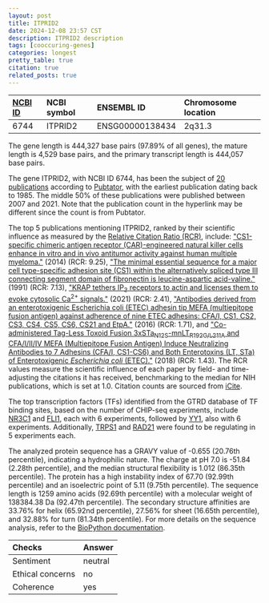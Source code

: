 ```yaml
---
layout: post
title: ITPRID2
date: 2024-12-08 23:57 CST
description: ITPRID2 description
tags: [cooccuring-genes]
categories: longest
pretty_table: true
citation: true
related_posts: true
---
```




| [NCBI ID](https://www.ncbi.nlm.nih.gov/gene/6744) | NCBI symbol | ENSEMBL ID | Chromosome location |
| :-------- | :------- | :-------- | :------- |
| 6744  | ITPRID2 | ENSG00000138434 | 2q31.3  |



The gene length is 444,327 base pairs (97.89% of all genes), the mature length is 4,529 base pairs, and the primary transcript length is 444,057 base pairs.


The gene ITPRID2, with NCBI ID 6744, has been the subject of [20 publications](https://pubmed.ncbi.nlm.nih.gov/?term=%22ITPRID2%22) according to [Pubtator](https://academic.oup.com/nar/article/47/W1/W587/5494727), with the earliest publication dating back to 1985. The middle 50% of these publications were published between 2007 and 2021. Note that the publication count in the hyperlink may be different since the count is from Pubtator.


The top 5 publications mentioning ITPRID2, ranked by their scientific influence as measured by the [Relative Citation Ratio (RCR)](https://journals.plos.org/plosbiology/article?id=10.1371/journal.pbio.1002541), include: ["CS1-specific chimeric antigen receptor (CAR)-engineered natural killer cells enhance in vitro and in vivo antitumor activity against human multiple myeloma."](https://pubmed.ncbi.nlm.nih.gov/24067492) (2014) (RCR: 9.25), ["The minimal essential sequence for a major cell type-specific adhesion site (CS1) within the alternatively spliced type III connecting segment domain of fibronectin is leucine-aspartic acid-valine."](https://pubmed.ncbi.nlm.nih.gov/1869542) (1991) (RCR: 7.13), ["KRAP tethers IP<sub>3</sub> receptors to actin and licenses them to evoke cytosolic Ca<sup>2+</sup> signals."](https://pubmed.ncbi.nlm.nih.gov/34301929) (2021) (RCR: 2.41), ["Antibodies derived from an enterotoxigenic Escherichia coli (ETEC) adhesin tip MEFA (multiepitope fusion antigen) against adherence of nine ETEC adhesins: CFA/I, CS1, CS2, CS3, CS4, CS5, CS6, CS21 and EtpA."](https://pubmed.ncbi.nlm.nih.gov/27228947) (2016) (RCR: 1.71), and ["Co-administered Tag-Less Toxoid Fusion 3xSTa<sub>N12S</sub>-mnLT<sub>R192G/L211A</sub> and CFA/I/II/IV MEFA (Multiepitope Fusion Antigen) Induce Neutralizing Antibodies to 7 Adhesins (CFA/I, CS1-CS6) and Both Enterotoxins (LT, STa) of Enterotoxigenic <i>Escherichia coli</i> (ETEC)."](https://pubmed.ncbi.nlm.nih.gov/29922268) (2018) (RCR: 1.43). The RCR values measure the scientific influence of each paper by field- and time-adjusting the citations it has received, benchmarking to the median for NIH publications, which is set at 1.0. Citation counts are sourced from [iCite](https://icite.od.nih.gov).





The top transcription factors (TFs) identified from the GTRD database of TF binding sites, based on the number of CHIP-seq experiments, include [NR3C1](https://www.ncbi.nlm.nih.gov/gene/2908) and [FLI1](https://www.ncbi.nlm.nih.gov/gene/2313), each with 6 experiments, followed by [YY1](https://www.ncbi.nlm.nih.gov/gene/7528), also with 6 experiments. Additionally, [TRPS1](https://www.ncbi.nlm.nih.gov/gene/7227) and [RAD21](https://www.ncbi.nlm.nih.gov/gene/5885) were found to be regulating in 5 experiments each.











The analyzed protein sequence has a GRAVY value of -0.655 (20.76th percentile), indicating a hydrophilic nature. The charge at pH 7.0 is -51.84 (2.28th percentile), and the median structural flexibility is 1.012 (86.35th percentile). The protein has a high instability index of 67.70 (92.99th percentile) and an isoelectric point of 5.11 (9.75th percentile). The sequence length is 1259 amino acids (92.69th percentile) with a molecular weight of 138384.38 Da (92.47th percentile). The secondary structure affinities are 33.76% for helix (65.92nd percentile), 27.56% for sheet (16.65th percentile), and 32.88% for turn (81.34th percentile). For more details on the sequence analysis, refer to the [BioPython documentation](https://biopython.org/docs/1.75/api/Bio.SeqUtils.ProtParam.html).



| Checks    | Answer |
| :-------- | :------- |
| Sentiment  | neutral   |
| Ethical concerns | no     |
| Coherence    | yes    |